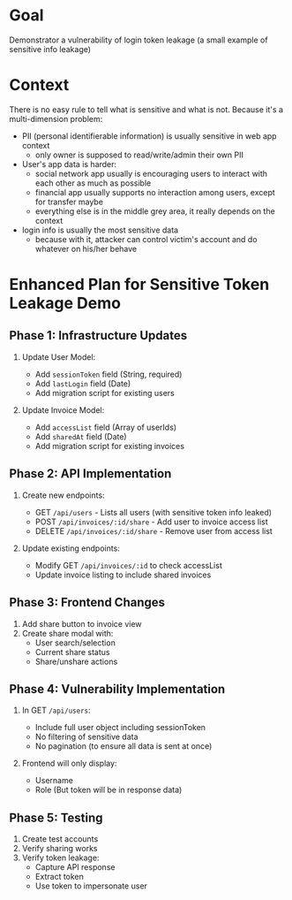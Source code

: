 # Goal
Demonstrator a vulnerability of login token leakage (a small example of sensitive info leakage)

# Context
There is no easy rule to tell what is sensitive and what is not. Because it's a multi-dimension problem:
- PII (personal identifierable information) is usually sensitive in web app context
    - only owner is supposed to read/write/admin their own PII
- User's app data is harder:
    - social network app usually is encouraging users to interact with each other as much as possible
    - financial app usually supports no interaction among users, except for transfer maybe
    - everything else is in the middle grey area, it really depends on the context
- login info is usually the most sensitive data
    - because with it, attacker can control victim's account and do whatever on his/her behave

# Enhanced Plan for Sensitive Token Leakage Demo

## Phase 1: Infrastructure Updates
1. Update User Model:
   - Add `sessionToken` field (String, required)
   - Add `lastLogin` field (Date)
   - Add migration script for existing users

2. Update Invoice Model:
   - Add `accessList` field (Array of userIds)
   - Add `sharedAt` field (Date)
   - Add migration script for existing invoices

## Phase 2: API Implementation
1. Create new endpoints:
   - GET `/api/users` - Lists all users (with sensitive token info leaked)
   - POST `/api/invoices/:id/share` - Add user to invoice access list
   - DELETE `/api/invoices/:id/share` - Remove user from access list

2. Update existing endpoints:
   - Modify GET `/api/invoices/:id` to check accessList
   - Update invoice listing to include shared invoices

## Phase 3: Frontend Changes
1. Add share button to invoice view
2. Create share modal with:
   - User search/selection
   - Current share status
   - Share/unshare actions

## Phase 4: Vulnerability Implementation
1. In GET `/api/users`:
   - Include full user object including sessionToken
   - No filtering of sensitive data
   - No pagination (to ensure all data is sent at once)

2. Frontend will only display:
   - Username
   - Role
   (But token will be in response data)

## Phase 5: Testing
1. Create test accounts
2. Verify sharing works
3. Verify token leakage:
   - Capture API response
   - Extract token
   - Use token to impersonate user


